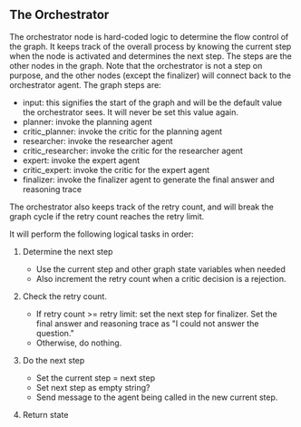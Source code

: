 ## The Orchestrator
The orchestrator node is hard-coded logic to determine the flow control of the graph.
It keeps track of the overall process by knowing the current step when the node is activated and determines the next step.
The steps are the other nodes in the graph.
Note that the orchestrator is not a step on purpose, and the other nodes (except the finalizer) will connect back to the orchestrator agent.
The graph steps are:
- input: this signifies the start of the graph and will be the default value the orchestrator sees. It will never be set this value again.
- planner: invoke the planning agent
- critic_planner: invoke the critic for the planning agent
- researcher: invoke the researcher agent
- critic_researcher: invoke the critic for the researcher agent
- expert: invoke the expert agent
- critic_expert: invoke the critic for the expert agent
- finalizer: invoke the finalizer agent to generate the final answer and reasoning trace

The orchestrator also keeps track of the retry count, and will break the graph cycle if the retry count reaches the retry limit.

It will perform the following logical tasks in order:

1. Determine the next step
    - Use the current step and other graph state variables when needed
    - Also increment the retry count when a critic decision is a rejection.

2. Check the retry count.
    - If retry count >= retry limit: set the next step for finalizer. Set the final answer and reasoning trace as "I could not answer the question."
    - Otherwise, do nothing.

3. Do the next step
    - Set the current step = next step
    - Set next step as empty string?
    - Send message to the agent being called in the new current step.

4. Return state



